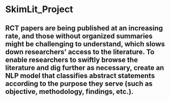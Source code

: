 # SkimLit_Project
## RCT papers are being published at an increasing rate, and those without organized summaries might be challenging to understand, which slows down researchers' access to the literature. To enable researchers to swiftly browse the literature and dig further as necessary, create an NLP model that classifies abstract statements according to the purpose they serve (such as objective, methodology, findings, etc.).
